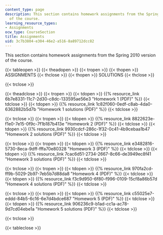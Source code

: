 ```yaml
---
content_type: page
description: This section contains homework assignments from the Spring 2010 version
  of the course.
learning_resource_types:
- Assignments
ocw_type: CourseSection
title: Assignments
uid: 3c7b3804-e304-46e2-a516-8a89712dcc82
---
```


This section contains homework assignments from the Spring 2010 version of the course.

{{< tableopen >}}
{{< theadopen >}}
{{< tropen >}}
{{< thopen >}}
ASSIGNMENTS
{{< thclose >}}
{{< thopen >}}
SOLUTIONS
{{< thclose >}}

{{< trclose >}}

{{< theadclose >}}
{{< tropen >}}
{{< tdopen >}}
{{% resource_link 6b7e8331-11c7-2d30-c8dc-133595ae56e3 "Homework 1 (PDF)" %}}
{{< tdclose >}}
{{< tdopen >}}
{{% resource_link 1c82f060-0edf-c8ab-4da0-6362882b5d7b "Homework 1 solutions (PDF)" %}}
{{< tdclose >}}

{{< trclose >}}
{{< tropen >}}
{{< tdopen >}}
{{% resource_link 8822623e-f1e0-7e15-0f9c-7f1b187b413e "Homework 2 (PDF)" %}}
{{< tdclose >}}
{{< tdopen >}}
{{% resource_link 9930cdcf-286c-1f32-0c41-4b9cebaa1b47 "Homework 2 solutions (PDF)" %}}
{{< tdclose >}}

{{< trclose >}}
{{< tropen >}}
{{< tdopen >}}
{{% resource_link e3482816-5730-8eca-9dff-fffa70e80328 "Homework 3 (PDF)" %}}
{{< tdclose >}}
{{< tdopen >}}
{{% resource_link 7cac6d51-2734-2667-8c66-de3949ec8f41 "Homework 3 solutions (PDF)" %}}
{{< tdclose >}}

{{< trclose >}}
{{< tropen >}}
{{< tdopen >}}
{{% resource_link 970fa2cd-ff9b-5029-2b97-7eb5b7d88da8 "Homework 4 (PDF)" %}}
{{< tdclose >}}
{{< tdopen >}}
{{% resource_link f3c9d950-6f80-f996-0109-15cf8a86b57d "Homework 4 solutions (PDF)" %}}
{{< tdclose >}}

{{< trclose >}}
{{< tropen >}}
{{< tdopen >}}
{{% resource_link c55025e7-eddd-84b5-6c16-6e7d4bdce687 "Homework 5 (PDF)" %}}
{{< tdclose >}}
{{< tdopen >}}
{{% resource_link 906236c9-b1ad-cc1a-ac78-9d7cd04ebe1a "Homework 5 solutions (PDF)" %}}
{{< tdclose >}}

{{< trclose >}}

{{< tableclose >}}